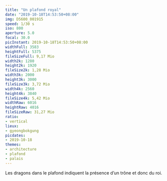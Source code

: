 ```yaml
---
title: "Un plafond royal"
date: "2019-10-18T14:53:50+08:00"
img: D5600_001915
speed: 1/30 s
iso: 800
aperture: 5.0
focal: 30.0
picInstant: 2019-10-18T14:53:50+08:00
widthFull: 3583
heightFull: 5375
fileSizeFull: 9,17 Mio
width2k: 1280
height2k: 1920
fileSize2k: 1,28 Mio
width3k: 2000
height3k: 3000
fileSize3k: 3,72 Mio
width4k: 2560
height4k: 3840
fileSize4k: 5,42 Mio
widthRaw: 6016
heightRaw: 4016
fileSizeRaw: 31,27 Mio
ratio:
- vertical
lieux:
- gyeongbokgung
picdates:
- 2019-10-18
themes:
- architecture
- plafond
- palais
---
```


Les dragons dans le plafond indiquent la présence d’un trône et donc du roi.